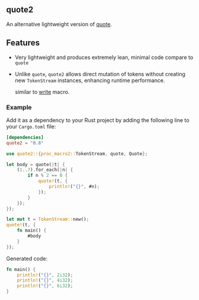 ## quote2

An alternative lightweight version of [quote](https://github.com/dtolnay/quote).

## Features

- Very lightweight and produces extremely lean, minimal code compare to `quote`
- Unlike `quote`, `quote2` allows direct mutation of tokens without creating new
  `TokenStream` instances, enhancing runtime performance.

  similar to [write](https://doc.rust-lang.org/std/macro.write.html) macro.

### Example

Add it as a dependency to your Rust project by adding the following line to your
`Cargo.toml` file:

```toml
[dependencies]
quote2 = "0.8"
```

```rust
use quote2::{proc_macro2::TokenStream, quote, Quote};

let body = quote(|t| {
    (1..7).for_each(|n| {
        if n % 2 == 0 {
            quote!(t, {
                println!("{}", #n);
            });
        }
    });
});

let mut t = TokenStream::new();
quote!(t, {
    fn main() {
        #body
    }
});
```

Generated code:

```rust
fn main() {
    println!("{}", 2i32);
    println!("{}", 4i32);
    println!("{}", 6i32);
}
```
